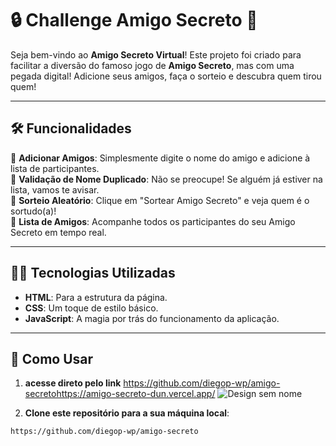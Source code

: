 #   🔒 Challenge Amigo Secreto  🔑

Seja bem-vindo ao **Amigo Secreto Virtual**! 
Este projeto foi criado para facilitar a diversão do famoso jogo de **Amigo Secreto**, mas com uma pegada digital! Adicione seus amigos, faça o sorteio e descubra quem tirou quem! 

---

## 🛠️ Funcionalidades

🔹 **Adicionar Amigos**: Simplesmente digite o nome do amigo e adicione à lista de participantes.  
🔹 **Validação de Nome Duplicado**: Não se preocupe! Se alguém já estiver na lista, vamos te avisar.          
🔹 **Sorteio Aleatório**: Clique em "Sortear Amigo Secreto" e veja quem é o sortudo(a)!   
🔹 **Lista de Amigos**: Acompanhe todos os participantes do seu Amigo Secreto em tempo real. 

---

## 🧑‍💻 Tecnologias Utilizadas

- **HTML**: Para a estrutura da página. 
- **CSS**: Um toque de estilo básico. 
- **JavaScript**: A magia por trás do funcionamento da aplicação. 

---

## 🚀 Como Usar

1. **acesse direto pelo link**
    https://github.com/diegop-wp/amigo-secretohttps://amigo-secreto-dun.vercel.app/
  ![Design sem nome](https://github.com/user-attachments/assets/2b95240c-2201-4ca7-80cb-b309717b30af)


   
2. **Clone este repositório para a sua máquina local**:
```bash
https://github.com/diegop-wp/amigo-secreto
